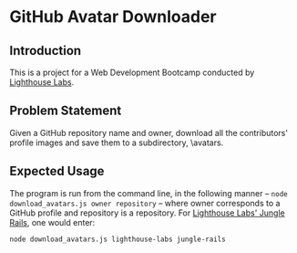 # GitHub Avatar Downloader

## Introduction

This is a project for a Web Development Bootcamp conducted by [Lighthouse Labs](lighthouselabs.ca).

## Problem Statement

Given a GitHub repository name and owner, download all the contributors' profile images and save them to a subdirectory, \avatars.

## Expected Usage

The program is run from the command line, in the following manner – `node download_avatars.js owner repository` – where owner corresponds to a GitHub profile and repository is a repository. For [Lighthouse Labs' Jungle Rails](https://github.com/lighthouse-labs/jungle-rails), one would enter:

`node download_avatars.js lighthouse-labs jungle-rails`

